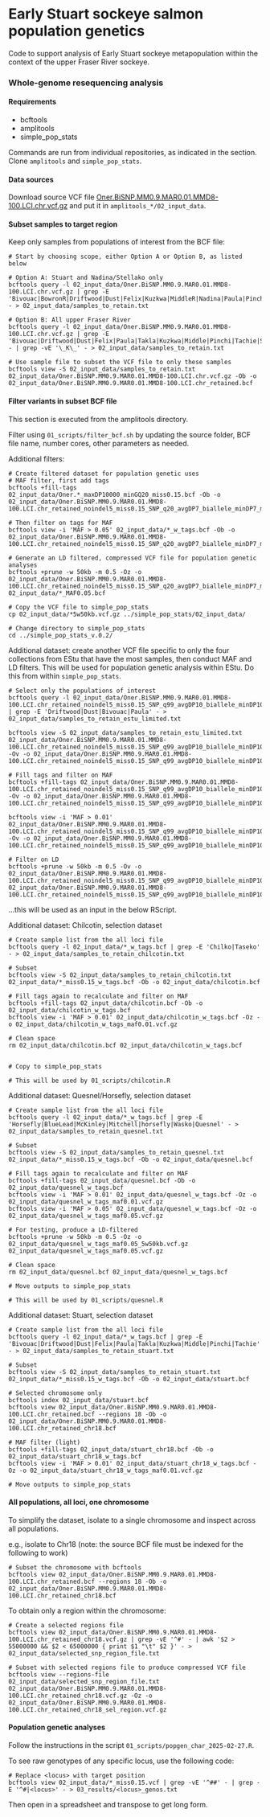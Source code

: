 # Early Stuart sockeye salmon population genetics
Code to support analysis of Early Stuart sockeye metapopulation within the context of the upper Fraser River sockeye.     

### Whole-genome resequencing analysis ###
#### Requirements ####
- bcftools    
- amplitools 
- simple_pop_stats

Commands are run from individual repositories, as indicated in the section.     
Clone `amplitools` and `simple_pop_stats`.     

#### Data sources ####
Download source VCF file [Oner.BiSNP.MM0.9.MAR0.01.MMD8-100.LCI.chr.vcf.gz](https://gsajournals.figshare.com/articles/dataset/Supplemental_Material_for_Christensen_et_al_2024/25705428) and put it in `amplitools_*/02_input_data`.        

#### Subset samples to target region ####
Keep only samples from populations of interest from the BCF file:    
```
# Start by choosing scope, either Option A or Option B, as listed below

# Option A: Stuart and Nadina/Stellako only
bcftools query -l 02_input_data/Oner.BiSNP.MM0.9.MAR0.01.MMD8-100.LCI.chr.vcf.gz | grep -E 'Bivouac|BowronR|Driftwood|Dust|Felix|Kuzkwa|MiddleR|Nadina|Paula|Pinchi|Stellako|Tachie|Takla_S' - > 02_input_data/samples_to_retain.txt

# Option B: All upper Fraser River
bcftools query -l 02_input_data/Oner.BiSNP.MM0.9.MAR0.01.MMD8-100.LCI.chr.vcf.gz | grep -E 'Bivouac|Driftwood|Dust|Felix|Paula|Takla|Kuzkwa|Middle|Pinchi|Tachie|Stellako|Nadina|Bowron|Horsefly|BlueLead|McKinley|Mitchell|horsefly|Wasko|Quesnel|Chilko|Taseko' - | grep -vE '\_K\_' - > 02_input_data/samples_to_retain.txt

# Use sample file to subset the VCF file to only these samples 
bcftools view -S 02_input_data/samples_to_retain.txt 02_input_data/Oner.BiSNP.MM0.9.MAR0.01.MMD8-100.LCI.chr.vcf.gz -Ob -o 02_input_data/Oner.BiSNP.MM0.9.MAR0.01.MMD8-100.LCI.chr_retained.bcf    

```

#### Filter variants in subset BCF file ####
This section is executed from the amplitools directory.     

Filter using `01_scripts/filter_bcf.sh` by updating the source folder, BCF file name, number cores, other parameters as needed.    

Additional filters:       
```
# Create filtered dataset for population genetic uses
# MAF filter, first add tags
bcftools +fill-tags 02_input_data/Oner.*_maxDP10000_minGQ20_miss0.15.bcf -Ob -o 02_input_data/Oner.BiSNP.MM0.9.MAR0.01.MMD8-100.LCI.chr_retained_noindel5_miss0.15_SNP_q20_avgDP7_biallele_minDP7_maxDP10000_minGQ20_miss0.15_w_tags.bcf

# Then filter on tags for MAF
bcftools view -i 'MAF > 0.05' 02_input_data/*_w_tags.bcf -Ob -o 02_input_data/Oner.BiSNP.MM0.9.MAR0.01.MMD8-100.LCI.chr_retained_noindel5_miss0.15_SNP_q20_avgDP7_biallele_minDP7_maxDP10000_minGQ20_miss0.15_w_tags_MAF0.05.bcf

# Generate an LD filtered, compressed VCF file for population genetic analyses     
bcftools +prune -w 50kb -m 0.5 -Oz -o 02_input_data/Oner.BiSNP.MM0.9.MAR0.01.MMD8-100.LCI.chr_retained_noindel5_miss0.15_SNP_q20_avgDP7_biallele_minDP7_maxDP10000_minGQ20_miss0.15_w_tags_MAF0.05_5w50kb.vcf.gz 02_input_data/*_MAF0.05.bcf

# Copy the VCF file to simple_pop_stats
cp 02_input_data/*5w50kb.vcf.gz ../simple_pop_stats/02_input_data/   

# Change directory to simple_pop_stats
cd ../simple_pop_stats_v.0.2/
```

Additional dataset: create another VCF file specific to only the four collections from EStu that have the most samples, then conduct MAF and LD filters. This will be used for population genetic analysis within EStu. Do this from within `simple_pop_stats`.        
```
# Select only the populations of interest
bcftools query -l 02_input_data/Oner.BiSNP.MM0.9.MAR0.01.MMD8-100.LCI.chr_retained_noindel5_miss0.15_SNP_q99_avgDP10_biallele_minDP10_maxDP1000_minGQ20_miss0.15.vcf | grep -E 'Driftwood|Dust|Bivouac|Paula' - > 02_input_data/samples_to_retain_estu_limited.txt

bcftools view -S 02_input_data/samples_to_retain_estu_limited.txt 02_input_data/Oner.BiSNP.MM0.9.MAR0.01.MMD8-100.LCI.chr_retained_noindel5_miss0.15_SNP_q99_avgDP10_biallele_minDP10_maxDP1000_minGQ20_miss0.15.vcf -Ov -o 02_input_data/Oner.BiSNP.MM0.9.MAR0.01.MMD8-100.LCI.chr_retained_noindel5_miss0.15_SNP_q99_avgDP10_biallele_minDP10_maxDP1000_minGQ20_miss0.15_estu_limited.vcf

# Fill tags and filter on MAF
bcftools +fill-tags 02_input_data/Oner.BiSNP.MM0.9.MAR0.01.MMD8-100.LCI.chr_retained_noindel5_miss0.15_SNP_q99_avgDP10_biallele_minDP10_maxDP1000_minGQ20_miss0.15_estu_limited.vcf -Ov -o 02_input_data/Oner.BiSNP.MM0.9.MAR0.01.MMD8-100.LCI.chr_retained_noindel5_miss0.15_SNP_q99_avgDP10_biallele_minDP10_maxDP1000_minGQ20_miss0.15_estu_limited_w_tags.vcf

bcftools view -i 'MAF > 0.01' 02_input_data/Oner.BiSNP.MM0.9.MAR0.01.MMD8-100.LCI.chr_retained_noindel5_miss0.15_SNP_q99_avgDP10_biallele_minDP10_maxDP1000_minGQ20_miss0.15_estu_limited_w_tags.vcf -Ov -o 02_input_data/Oner.BiSNP.MM0.9.MAR0.01.MMD8-100.LCI.chr_retained_noindel5_miss0.15_SNP_q99_avgDP10_biallele_minDP10_maxDP1000_minGQ20_miss0.15_estu_limited_w_tags_MAF0.01.vcf

# Filter on LD
bcftools +prune -w 50kb -m 0.5 -Ov -o 02_input_data/Oner.BiSNP.MM0.9.MAR0.01.MMD8-100.LCI.chr_retained_noindel5_miss0.15_SNP_q99_avgDP10_biallele_minDP10_maxDP1000_minGQ20_miss0.15_estu_limited_w_tags_MAF0.01_5w50kb.vcf 02_input_data/Oner.BiSNP.MM0.9.MAR0.01.MMD8-100.LCI.chr_retained_noindel5_miss0.15_SNP_q99_avgDP10_biallele_minDP10_maxDP1000_minGQ20_miss0.15_estu_limited_w_tags_MAF0.01.vcf

```
...this will be used as an input in the below RScript.    


Additional dataset: Chilcotin, selection dataset
```
# Create sample list from the all loci file
bcftools query -l 02_input_data/*_w_tags.bcf | grep -E 'Chilko|Taseko' - > 02_input_data/samples_to_retain_chilcotin.txt

# Subset
bcftools view -S 02_input_data/samples_to_retain_chilcotin.txt 02_input_data/*_miss0.15_w_tags.bcf -Ob -o 02_input_data/chilcotin.bcf

# Fill tags again to recalculate and filter on MAF
bcftools +fill-tags 02_input_data/chilcotin.bcf -Ob -o 02_input_data/chilcotin_w_tags.bcf
bcftools view -i 'MAF > 0.01' 02_input_data/chilcotin_w_tags.bcf -Oz -o 02_input_data/chilcotin_w_tags_maf0.01.vcf.gz

# Clean space
rm 02_input_data/chilcotin.bcf 02_input_data/chilcotin_w_tags.bcf


# Copy to simple_pop_stats

# This will be used by 01_scripts/chilcotin.R
```

Additional dataset: Quesnel/Horsefly, selection dataset
```
# Create sample list from the all loci file
bcftools query -l 02_input_data/*_w_tags.bcf | grep -E 'Horsefly|BlueLead|McKinley|Mitchell|horsefly|Wasko|Quesnel' - > 02_input_data/samples_to_retain_quesnel.txt

# Subset
bcftools view -S 02_input_data/samples_to_retain_quesnel.txt 02_input_data/*_miss0.15_w_tags.bcf -Ob -o 02_input_data/quesnel.bcf

# Fill tags again to recalculate and filter on MAF
bcftools +fill-tags 02_input_data/quesnel.bcf -Ob -o 02_input_data/quesnel_w_tags.bcf
bcftools view -i 'MAF > 0.01' 02_input_data/quesnel_w_tags.bcf -Oz -o 02_input_data/quesnel_w_tags_maf0.01.vcf.gz
bcftools view -i 'MAF > 0.05' 02_input_data/quesnel_w_tags.bcf -Oz -o 02_input_data/quesnel_w_tags_maf0.05.vcf.gz

# For testing, produce a LD-filtered
bcftools +prune -w 50kb -m 0.5 -Oz -o 02_input_data/quesnel_w_tags_maf0.05_5w50kb.vcf.gz 02_input_data/quesnel_w_tags_maf0.05.vcf.gz

# Clean space
rm 02_input_data/quesnel.bcf 02_input_data/quesnel_w_tags.bcf

# Move outputs to simple_pop_stats

# This will be used by 01_scripts/quesnel.R
```

Additional dataset: Stuart, selection dataset      
```
# Create sample list from the all loci file
bcftools query -l 02_input_data/*_w_tags.bcf | grep -E 'Bivouac|Driftwood|Dust|Felix|Paula|Takla|Kuzkwa|Middle|Pinchi|Tachie' - > 02_input_data/samples_to_retain_stuart.txt

# Subset
bcftools view -S 02_input_data/samples_to_retain_stuart.txt 02_input_data/*_miss0.15_w_tags.bcf -Ob -o 02_input_data/stuart.bcf

# Selected chromosome only
bcftools index 02_input_data/stuart.bcf
bcftools view 02_input_data/Oner.BiSNP.MM0.9.MAR0.01.MMD8-100.LCI.chr_retained.bcf --regions 18 -Ob -o 02_input_data/Oner.BiSNP.MM0.9.MAR0.01.MMD8-100.LCI.chr_retained_chr18.bcf 

# MAF filter (light)
bcftools +fill-tags 02_input_data/stuart_chr18.bcf -Ob -o 02_input_data/stuart_chr18_w_tags.bcf
bcftools view -i 'MAF > 0.01' 02_input_data/stuart_chr18_w_tags.bcf -Oz -o 02_input_data/stuart_chr18_w_tags_maf0.01.vcf.gz

# Move outputs to simple_pop_stats
```






#### All populations, all loci, one chromosome ####
To simplify the dataset, isolate to a single chromosome and inspect across all populations.     

e.g., isolate to Chr18 (note: the source BCF file must be indexed for the following to work)       
```
# Subset the chromosome with bcftools 
bcftools view 02_input_data/Oner.BiSNP.MM0.9.MAR0.01.MMD8-100.LCI.chr_retained.bcf --regions 18 -Ob -o 02_input_data/Oner.BiSNP.MM0.9.MAR0.01.MMD8-100.LCI.chr_retained_chr18.bcf 

```


To obtain only a region within the chromosome:      
```
# Create a selected regions file
bcftools view 02_input_data/Oner.BiSNP.MM0.9.MAR0.01.MMD8-100.LCI.chr_retained_chr18.vcf.gz | grep -vE '^#' - | awk '$2 > 55000000 && $2 < 65000000 { print $1 "\t" $2 }' - > 02_input_data/selected_snp_region_file.txt

# Subset with selected regions file to produce compressed VCF file
bcftools view --regions-file 02_input_data/selected_snp_region_file.txt 02_input_data/Oner.BiSNP.MM0.9.MAR0.01.MMD8-100.LCI.chr_retained_chr18.vcf.gz -Oz -o 02_input_data/Oner.BiSNP.MM0.9.MAR0.01.MMD8-100.LCI.chr_retained_chr18_sel_region.vcf.gz

```







#### Population genetic analyses ####
Follow the instructions in the script `01_scripts/popgen_char_2025-02-27.R`.     


To see raw genotypes of any specific locus, use the following code:    
```
# Replace <locus> with target position
bcftools view 02_input_data/*_miss0.15.vcf | grep -vE '^##' - | grep -E '^#|<locus>' - > 03_results/<locus>_genos.txt
```
Then open in a spreadsheet and transpose to get long form.    

